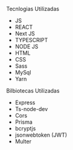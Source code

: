 Tecnlogias Utilizadas
- JS
- REACT
- Next JS
- TYPESCRIPT
- NODE JS
- HTML
- CSS
- Sass
- MySql
- Yarn

Bilbiotecas Utilizadas
- Express 
- Ts-node-dev
- Cors
- Prisma
- bcryptjs
- jsonwebtoken (JWT)
- Multer